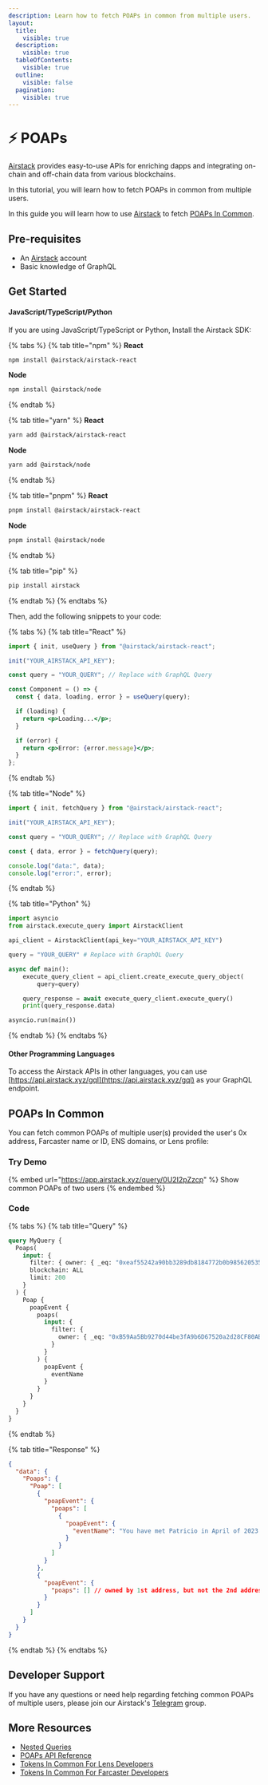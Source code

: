 ```yaml
---
description: Learn how to fetch POAPs in common from multiple users.
layout:
  title:
    visible: true
  description:
    visible: true
  tableOfContents:
    visible: true
  outline:
    visible: false
  pagination:
    visible: true
---
```


# ⚡ POAPs

[Airstack](https://airstack.xyz) provides easy-to-use APIs for enriching dapps and integrating on-chain and off-chain data from various blockchains.

In this tutorial, you will learn how to fetch POAPs in common from multiple users.

In this guide you will learn how to use [Airstack](https://airstack.xyz) to fetch [POAPs In Common](poaps.md#poaps-in-common).

## Pre-requisites

- An [Airstack](https://airstack.xyz/) account
- Basic knowledge of GraphQL

## Get Started

#### JavaScript/TypeScript/Python

If you are using JavaScript/TypeScript or Python, Install the Airstack SDK:

{% tabs %}
{% tab title="npm" %}
**React**

```sh
npm install @airstack/airstack-react
```

**Node**

```sh
npm install @airstack/node
```

{% endtab %}

{% tab title="yarn" %}
**React**

```sh
yarn add @airstack/airstack-react
```

**Node**

```sh
yarn add @airstack/node
```

{% endtab %}

{% tab title="pnpm" %}
**React**

```sh
pnpm install @airstack/airstack-react
```

**Node**

```sh
pnpm install @airstack/node
```

{% endtab %}

{% tab title="pip" %}

```sh
pip install airstack
```

{% endtab %}
{% endtabs %}

Then, add the following snippets to your code:

{% tabs %}
{% tab title="React" %}

```jsx
import { init, useQuery } from "@airstack/airstack-react";

init("YOUR_AIRSTACK_API_KEY");

const query = "YOUR_QUERY"; // Replace with GraphQL Query

const Component = () => {
  const { data, loading, error } = useQuery(query);

  if (loading) {
    return <p>Loading...</p>;
  }

  if (error) {
    return <p>Error: {error.message}</p>;
  }
};
```

{% endtab %}

{% tab title="Node" %}

```javascript
import { init, fetchQuery } from "@airstack/airstack-react";

init("YOUR_AIRSTACK_API_KEY");

const query = "YOUR_QUERY"; // Replace with GraphQL Query

const { data, error } = fetchQuery(query);

console.log("data:", data);
console.log("error:", error);
```

{% endtab %}

{% tab title="Python" %}

```python
import asyncio
from airstack.execute_query import AirstackClient

api_client = AirstackClient(api_key="YOUR_AIRSTACK_API_KEY")

query = "YOUR_QUERY" # Replace with GraphQL Query

async def main():
    execute_query_client = api_client.create_execute_query_object(
        query=query)

    query_response = await execute_query_client.execute_query()
    print(query_response.data)

asyncio.run(main())
```

{% endtab %}
{% endtabs %}

#### Other Programming Languages

To access the Airstack APIs in other languages, you can use [https://api.airstack.xyz/gql](https://api.airstack.xyz/gql) as your GraphQL endpoint.

## POAPs In Common

You can fetch common POAPs of multiple user(s) provided the user's 0x address, Farcaster name or ID, ENS domains, or Lens profile:

### Try Demo

{% embed url="https://app.airstack.xyz/query/0U2I2pZzcp" %}
Show common POAPs of two users
{% endembed %}

### Code

{% tabs %}
{% tab title="Query" %}

```graphql
query MyQuery {
  Poaps(
    input: {
      filter: { owner: { _eq: "0xeaf55242a90bb3289db8184772b0b98562053559" } }
      blockchain: ALL
      limit: 200
    }
  ) {
    Poap {
      poapEvent {
        poaps(
          input: {
            filter: {
              owner: { _eq: "0xB59Aa5Bb9270d44be3fA9b6D67520a2d28CF80AB" }
            }
          }
        ) {
          poapEvent {
            eventName
          }
        }
      }
    }
  }
}
```

{% endtab %}

{% tab title="Response" %}

```json
{
  "data": {
    "Poaps": {
      "Poap": [
        {
          "poapEvent": {
            "poaps": [
              {
                "poapEvent": {
                  "eventName": "You have met Patricio in April of 2023 (IRL)"
                }
              }
            ]
          }
        },
        {
          "poapEvent": {
            "poaps": [] // owned by 1st address, but not the 2nd address
          }
        }
      ]
    }
  }
}
```

{% endtab %}
{% endtabs %}

## Developer Support

If you have any questions or need help regarding fetching common POAPs of multiple users, please join our Airstack's [Telegram](https://t.me/+1k3c2FR7z51mNDRh) group.

## More Resources

- [Nested Queries](../../api-references/overview/nested-queries.md)
- [POAPs API Reference](../../api-references/api-reference/poaps-api.md)
- [Tokens In Common For Lens Developers](../lens/tokens-in-common.md)
- [Tokens In Common For Farcaster Developers](../../farcaster/farcaster/tokens-in-common.md)
